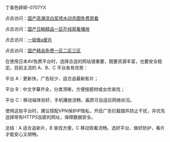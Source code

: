 
丁香色婷婷-0707YX

点击访问：<a href="https://fdhf-454.pages.dev/">国产高潮流白浆喷水动态图免费观看</a>

点击访问：<a href="https://bered.pages.dev/">国产日韩精品一区在线观看播放</a>

点击访问：<a href="https://gfd-5xg.pages.dev/">一级做a爰片</a>

点击访问：<a href="https://fdhf-454.pages.dev/">国产精品免费一区二区三区</a>

在使用日本AV免费平台时，选择合适的网站很重要，既要资源丰富，也要安全稳定。目前主流的 A、B、C 平台各有优势：

平台 A：更新快，广告较少，适合追最新影片；

平台 B：中文字幕齐全，分类清晰，方便按题材或女优查找；

平台 C：移动端体验好，手机播放流畅，画质可自适应网络状况。

使用这些平台时，建议搭配VPN保护IP隐私，开启广告拦截插件防止干扰，并优先选择带有HTTPS加密的网址，保障数据安全。

总结：A 适合追新片，B 查找方便，C 移动观看流畅。选好平台、做好防护，看片才能安心又顺畅。

<span style="display:none;">[Canonical link](https://github.com/mot20250707/so2 ）</span>
